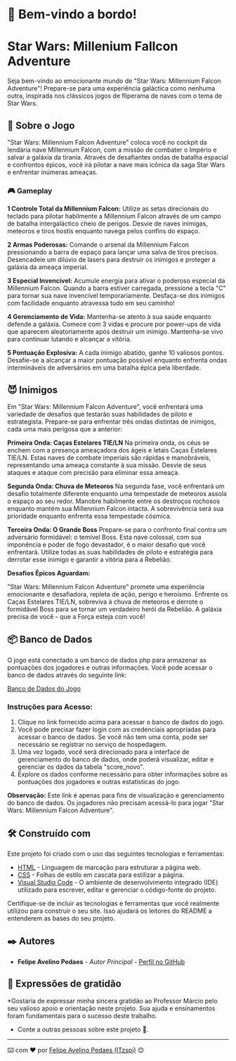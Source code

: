 # 🌌 Bem-vindo a bordo!
# Star Wars: Millenium Fallcon Adventure

Seja bem-vindo ao emocionante mundo de "Star Wars: Millennium Falcon Adventure"! Prepare-se para uma experiência galáctica
como nenhuma outra, inspirada nos clássicos jogos de fliperama de naves com o tema de Star Wars.

## 🚀 Sobre o Jogo

"Star Wars: Millennium Falcon Adventure" coloca você no cockpit da lendária nave Millennium Falcon, com a missão de combater
o Império e salvar a galáxia da tirania. Através de desafiantes ondas de batalha espacial e confrontos épicos, você irá 
pilotar a nave mais icônica da saga Star Wars e enfrentar inúmeras ameaças.


### 🎮 Gameplay

**1 Controle Total da Millennium Falcon:**
Utilize as setas direcionais do teclado para pilotar habilmente a Millennium Falcon através de um campo de batalha
intergaláctico cheio de perigos. Desvie de naves inimigas, meteoros e tiros hostis enquanto navega pelos confins do espaço.

**2 Armas Poderosas:**
Comande o arsenal da Millennium Falcon pressionando a barra de espaço para lançar uma salva de tiros precisos. Desencadeie
um dilúvio de lasers para destruir os inimigos e proteger a galáxia da ameaça imperial.

**3 Especial Invencível:**
Acumule energia para ativar o poderoso especial da Millennium Falcon. Quando a barra estiver carregada, pressione a tecla "C"
para tornar sua nave invencível temporariamente. Desfaça-se dos inimigos com facilidade enquanto atravessa tudo em seu caminho!

**4 Gerenciamento de Vida:**
Mantenha-se atento à sua saúde enquanto defende a galáxia. Comece com 3 vidas e procure por power-ups de vida que aparecem
aleatoriamente após destruir um inimigo. Mantenha-se vivo para continuar lutando e alcançar a vitória.

**5 Pontuação Explosiva:**
A cada inimigo abatido, ganhe 10 valiosos pontos. Desafie-se a alcançar a maior pontuação possível enquanto enfrenta ondas 
intermináveis de adversários em uma batalha épica pela liberdade.

## 😈 Inimigos

Em "Star Wars: Millennium Falcon Adventure", você enfrentará uma variedade de desafios que testarão suas habilidades de piloto
e estrategista. Prepare-se para enfrentar três ondas distintas de inimigos, cada uma mais perigosa que a anterior:

**Primeira Onda: Caças Estelares TIE/LN**
Na primeira onda, os céus se enchem com a presença ameaçadora dos ágeis e letais Caças Estelares TIE/LN. Estas naves de combate
imperiais são rápidas e manobráveis, representando uma ameaça constante à sua missão. Desvie de seus ataques e ataque com
precisão para eliminar essa ameaça.

**Segunda Onda: Chuva de Meteoros**
Na segunda fase, você enfrentará um desafio totalmente diferente enquanto uma tempestade de meteoros assola o espaço ao seu redor.
Manobre habilmente entre os destroços rochosos enquanto mantém sua Millennium Falcon intacta. A sobrevivência será sua prioridade
enquanto enfrenta essa tempestade cósmica.

**Terceira Onda: O Grande Boss**
Prepare-se para o confronto final contra um adversário formidável: o temível Boss. Esta nave colossal, com sua imponência e poder
de fogo devastador, é o maior desafio que você enfrentará. Utilize todas as suas habilidades de piloto e estratégia para derrotar
esse inimigo e garantir a vitória para a Rebelião.

**Desafios Épicos Aguardam:**

"Star Wars: Millennium Falcon Adventure" promete uma experiência emocionante e desafiadora, repleta de ação, perigo e heroísmo.
Enfrente os Caças Estelares TIE/LN, sobreviva à chuva de meteoros e derrote o formidável Boss para se tornar um verdadeiro herói
da Rebelião. A galáxia precisa de você - que a Força esteja com você!


## 📦 Banco de Dados

O jogo está conectado a um banco de dados php para armazenar as pontuações dos jogadores e outras informações. Você pode acessar
o banco de dados através do seguinte link:

[Banco de Dados do Jogo]([https://databases.000webhost.com/index.php?route=/sql&db=id21939450_jogostmfa&table=score_novo&pos=0](https://panel.000webhost.com/dashboard/fatec-test/dashboard))

### Instruções para Acesso:

1. Clique no link fornecido acima para acessar o banco de dados do jogo.
2. Você pode precisar fazer login com as credenciais apropriadas para acessar o banco de dados. Se você não tem uma conta, pode ser necessário se registrar no serviço de hospedagem.
3. Uma vez logado, você será direcionado para a interface de gerenciamento do banco de dados, onde poderá visualizar, editar e gerenciar os dados da tabela "score_novo".
4. Explore os dados conforme necessário para obter informações sobre as pontuações dos jogadores e outras estatísticas do jogo.

**Observação:** Este link é apenas para fins de visualização e gerenciamento do banco de dados. Os jogadores não precisam acessá-lo para jogar "Star Wars: Millennium Falcon Adventure".


## 🛠️ Construído com

Este projeto foi criado com o uso das seguintes tecnologias e ferramentas:

* [HTML](https://developer.mozilla.org/en-US/docs/Web/HTML) - Linguagem de marcação para estruturar a página web.
* [CSS](https://developer.mozilla.org/en-US/docs/Web/CSS) - Folhas de estilo em cascata para estilizar a página.
* [Visual Studio Code](https://code.visualstudio.com/) - O ambiente de desenvolvimento integrado (IDE) utilizado para escrever, editar e gerenciar o código-fonte do projeto.

Certifique-se de incluir as tecnologias e ferramentas que você realmente utilizou para construir o seu site. Isso ajudará os leitores do README a entenderem as bases do seu projeto.



## ✒️ Autores

* **Felipe Avelino Pedaes** - *Autor Principal* - [Perfil no GitHub](https://github.com/ITzspi)


## 🎁 Expressões de gratidão

*Gostaria de expressar minha sincera gratidão ao Professor Márcio pelo seu valioso apoio e orientação neste projeto. Sua ajuda e ensinamentos foram fundamentais para o sucesso deste trabalho.

- Conte a outras pessoas sobre este projeto 📢.


---

⌨️ com ❤️ por [Felipe Avelino Pedaes (ITzspi)](https://github.com/ITzspi) 😊
